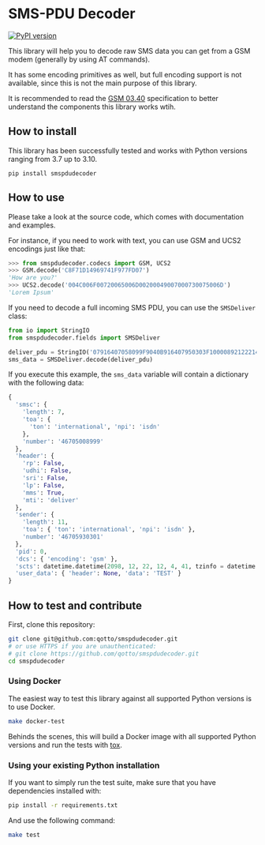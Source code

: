 # SMS-PDU Decoder

[![PyPI version](https://badge.fury.io/py/smspdudecoder.svg)](https://badge.fury.io/py/smspdudecoder)

This library will help you to decode raw SMS data you can get from a GSM modem (generally by using AT commands).

It has some encoding primitives as well, but full encoding support is not available, since this is not the main purpose of this library.

It is recommended to read the [GSM 03.40](https://en.wikipedia.org/wiki/GSM_03.40) specification to better understand the components this library works wtih.

## How to install

This library has been successfully tested and works with Python versions ranging from 3.7 up to 3.10.

```
pip install smspdudecoder
```

## How to use

Please take a look at the source code, which comes with documentation and examples.

For instance, if you need to work with text, you can use GSM and UCS2 encodings just like that:

```python
>>> from smspdudecoder.codecs import GSM, UCS2
>>> GSM.decode('C8F71D14969741F977FD07')
'How are you?'
>>> UCS2.decode('004C006F00720065006D00200049007000730075006D')
'Lorem Ipsum'
```

If you need to decode a full incoming SMS PDU, you can use the `SMSDeliver` class:

```python
from io import StringIO
from smspdudecoder.fields import SMSDeliver

deliver_pdu = StringIO('07916407058099F9040B916407950303F100008921222140140004D4E2940A')
sms_data = SMSDeliver.decode(deliver_pdu)
```

If you execute this example, the `sms_data` variable will contain a dictionary with the following data:

```python
{
  'smsc': {
    'length': 7,
    'toa': {
      'ton': 'international', 'npi': 'isdn'
    },
    'number': '46705008999'
  },
  'header': {
    'rp': False,
    'udhi': False,
    'sri': False,
    'lp': False,
    'mms': True,
    'mti': 'deliver'
  },
  'sender': {
    'length': 11,
    'toa': { 'ton': 'international', 'npi': 'isdn' },
    'number': '46705930301'
  },
  'pid': 0,
  'dcs': { 'encoding': 'gsm' },
  'scts': datetime.datetime(2098, 12, 22, 12, 4, 41, tzinfo = datetime.timezone.utc),
  'user_data': { 'header': None, 'data': 'TEST' }
}
```

## How to test and contribute

First, clone this repository:

```sh
git clone git@github.com:qotto/smspdudecoder.git
# or use HTTPS if you are unauthenticated:
# git clone https://github.com/qotto/smspdudecoder.git
cd smspdudecoder
```

### Using Docker

The easiest way to test this library against all supported Python versions is to use Docker.

```sh
make docker-test
```

Behinds the scenes, this will build a Docker image with all supported Python versions and run the tests with [tox](https://tox.wiki/).

### Using your existing Python installation

If you want to simply run the test suite, make sure that you have dependencies installed with:

```sh
pip install -r requirements.txt
```

And use the following command:

```sh
make test
```
